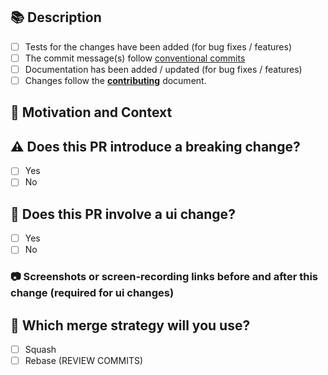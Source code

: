 <!---
Provide a general summary of your changes in the Title above
-->

## 📚 Description

<!--- Describe your changes in detail -->

- [ ] Tests for the changes have been added (for bug fixes / features)
- [ ] The commit message(s) follow [conventional commits](https://www.conventionalcommits.org/en/v1.0.0/)
- [ ] Documentation has been added / updated (for bug fixes / features)
- [ ] Changes follow the **[contributing](../docs/contributing.md)** document.

## 🎯 Motivation and Context

<!--- Why is this change required? What problem does it solve? -->

<!--- If it relates to an open issue, please link to the issue here.
e.g.
[IDA-135](https://mattrglobal.atlassian.net/browse/IDA-135)
-->

[](https://mattrglobal.atlassian.net/browse/)

## ⚠️ Does this PR introduce a breaking change?

- [ ] Yes
- [ ] No

<!-- If this PR contains a breaking change, please describe the impact and migration path for existing applications below. -->

## 🎨 Does this PR involve a ui change?

- [ ] Yes
- [ ] No

### 📷 Screenshots or screen-recording links before and after this change (required for ui changes)

## 🤝 Which merge strategy will you use?

<!-- This indicates to reviewers whether they need to check your commits are ready to be rebased on master or not. -->

- [ ] Squash
- [ ] Rebase (REVIEW COMMITS)